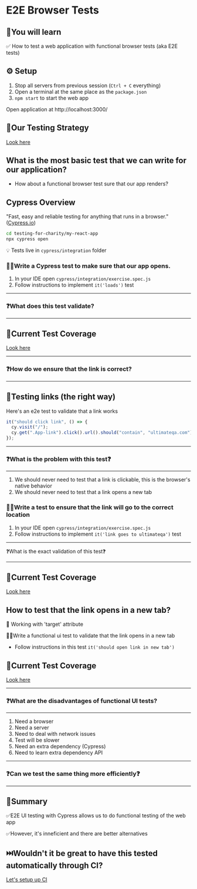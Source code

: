 # E2E Browser Tests

## 🧠You will learn

✅ How to test a web application with functional browser tests (aka E2E tests)

## ⚙️ Setup

1. Stop all servers from previous session (`Ctrl + C` everything)
2. Open a terminal at the same place as the `package.json`
3. `npm start` to start the web app

Open application at http://localhost:3000/

## 🧪Our Testing Strategy

[Look here](TEST-COVERAGE.md)

## What is the most basic test that we can write for our application?

- How about a functional browser test sure that our app renders?

## Cypress Overview

"Fast, easy and reliable testing for anything that runs in a browser."([Cypress.io](https://www.cypress.io/))

```bash
cd testing-for-charity/my-react-app
npx cypress open
```

💡 Tests live in `cypress/integration` folder

### 🏋️‍♀️Write a Cypress test to make sure that our app opens.

1. In your IDE open `cypress/integration/exercise.spec.js`
2. Follow instructions to implement `it('loads')` test

---

### ❓What does this test validate?

---

## 🧪Current Test Coverage

[Look here](TEST-COVERAGE.md)

---

### ❓How do we ensure that the link is correct?

---

## 🔗Testing links (the right way)

Here's an e2e test to validate that a link works

```js
it("should click link", () => {
  cy.visit("/");
  cy.get(".App-link").click().url().should("contain", "ultimateqa.com");
});
```

---

### ❓What is the problem with this test❓

---

1. We should never need to test that a link is clickable, this is the browser's native behavior
2. We should never need to test that a link opens a new tab

### 🏋️‍♀️Write a test to ensure that the link will go to the correct location

1. In your IDE open `cypress/integration/exercise.spec.js`
2. Follow instructions to implement `it('link goes to ultimateqa')` test

---

❓What is the exact validation of this test❓

---

## 🧪Current Test Coverage

[Look here](TEST-COVERAGE.md)

## How to test that the link opens in a new tab?

👀 Working with 'target' attribute

🏋️‍♀️Write a functional ui test to validate that the link opens in a new tab

- Follow instructions in this test `it('should open link in new tab')`

## 🧪Current Test Coverage

[Look here](TEST-COVERAGE.md)

---

### ❓What are the disadvantages of functional UI tests?

---

1. Need a browser
2. Need a server
3. Need to deal with network issues
4. Test will be slower
5. Need an extra dependency (Cypress)
6. Need to learn extra dependency API

---

### ❓Can we test the same thing more efficiently❓

---

## 📝Summary

✅E2E UI testing with Cypress allows us to do functional testing of the web app

✅However, it's inneficient and there are better alternatives

## ⏭️Wouldn't it be great to have this tested automatically through CI?

[Let's setup up CI](./CICD.md)
